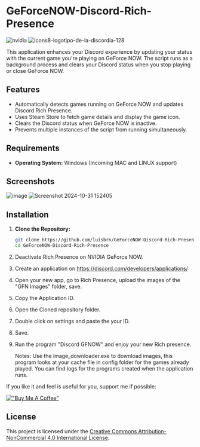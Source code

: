 # GeForceNOW-Discord-Rich-Presence
![nvidia](https://github.com/user-attachments/assets/f01b9e5e-4cf4-4178-b39e-8719590c5f7c)
![icons8-logotipo-de-la-discordia-128](https://github.com/user-attachments/assets/5c3b161c-b062-4430-93c0-4433c472ce87)

This application enhances your Discord experience by updating your status with the current game you're playing on GeForce NOW. The script runs as a background process and clears your Discord status when you stop playing or close GeForce NOW.

Features
--------

-   Automatically detects games running on GeForce NOW and updates Discord Rich Presence.
-   Uses Steam Store to fetch game details and display the game icon.
-   Clears the Discord status when GeForce NOW is inactive.
-   Prevents multiple instances of the script from running simultaneously.

## Requirements

- **Operating System:** Windows (Incoming MAC and LINUX support)
## Screenshots
![image](https://github.com/user-attachments/assets/7a784c98-6da0-4ee2-b6d9-075e4c64e36a)
![Screenshot 2024-10-31 152405](https://github.com/user-attachments/assets/94b507d9-b751-4989-abad-7ebaa087cfb3)

## Installation

1. **Clone the Repository:**

   ```bash
   git clone https://github.com/luisbrn/GeForceNOW-Discord-Rich-Presence.git
   cd GeForceNOW-Discord-Rich-Presence
2. Deactivate Rich Presence on NVIDIA GeForce NOW.
3. Create an application on https://discord.com/developers/applications/
4. Open your new app, go to Rich Presence, upload the images of the "GFN Images" folder, save.
5. Copy the Application ID.
6. Open the Cloned repository folder.
7. Double click on settings and paste the your ID.
8. Save.
9. Run the program "Discord GFNOW" and enjoy your new Rich presence.

   Notes: Use the image_downloader.exe to download images, this program looks at your cache file in config folder for the games already played.
You can find logs for the programs created when the application runs.

If you like it and feel is useful for you, support me if possible:

[!["Buy Me A Coffee"](https://www.buymeacoffee.com/assets/img/custom_images/orange_img.png)](https://www.buymeacoffee.com/gbraad)

   
## License

This project is licensed under the [Creative Commons Attribution-NonCommercial 4.0 International License](https://creativecommons.org/licenses/by-nc/4.0/).

